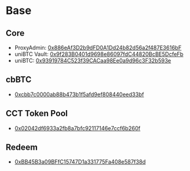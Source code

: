 # Base

## Core

- ProxyAdmin: [0x886eAf3D2b9dFD0A1Dd24b82d56a2f487E3616bF](https://basescan.org/address/0x886eAf3D2b9dFD0A1Dd24b82d56a2f487E3616bF)
- uniBTC Vault: [0x9f283B0401d9698e86097fdC44820BcBE5DcfeFb](https://basescan.org/address/0x9f283B0401d9698e86097fdC44820BcBE5DcfeFb)
- uniBTC: [0x93919784C523f39CACaa98Ee0a9d96c3F32b593e](https://basescan.org/token/0x93919784C523f39CACaa98Ee0a9d96c3F32b593e)


## cbBTC
- [0xcbb7c0000ab88b473b1f5afd9ef808440eed33bf](https://basescan.org/token/0xcbb7c0000ab88b473b1f5afd9ef808440eed33bf)

## CCT Token Pool
- [0x02042df6933a2fb8a7bfc92117146e7ccf6b260f](https://basescan.org/address/0x02042df6933a2fb8a7bfc92117146e7ccf6b260f)

## Redeem
- [0xBB45B3a09BFfC15747D1a331775Fa408e587f38d](https://basescan.org/address/0xBB45B3a09BFfC15747D1a331775Fa408e587f38d)